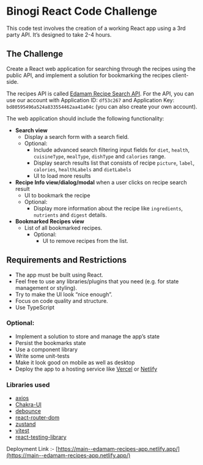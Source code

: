 # Binogi React Code Challenge

This code test involves the creation of a working React app using a 3rd party API. It’s designed to take 2-4 hours.

## The Challenge

Create a React web application for searching through the recipes using the public API, and implement a solution for bookmarking the recipes client-side.

The recipes API is called [Edamam Recipe Search API](https://dejnrveloper.edamam.com/edamam-docs-recipe-api). For the API, you can use our account with Application ID: `df53c267` and Application Key: `bd80595496a524a833554462aa41a04c` (you can also create your own account).

The web application should include the following functionality:

- **Search view**
  - Display a search form with a search field.
  - Optional:
    - Include advanced search filtering input fields for `diet`, `health`, `cuisineType`, `mealType`, `dishType` and `calories` range.
    - Display search results list that consists of recipe `picture`, `label`, `calories`, `healthLabels` and `dietLabels`
    - UI to load more results
- **Recipe Info view/dialog/modal** when a user clicks on recipe search result
  - UI to bookmark the recipe
  - Optional:
    - Display more information about the recipe like `ingredients`, `nutrients` and `digest` details.
- **Bookmarked Recipes view**
  - List of all bookmarked recipes.
    - Optional:
      - UI to remove recipes from the list.

## Requirements and Restrictions

- The app must be built using React.
- Feel free to use any libraries/plugins that you need (e.g. for state management or styling).
- Try to make the UI look “nice enough”.
- Focus on code quality and structure.
- Use TypeScript

### Optional:

- Implement a solution to store and manage the app’s state
- Persist the bookmarks state
- Use a component library
- Write some unit-tests
- Make it look good on mobile as well as desktop
- Deploy the app to a hosting service like [Vercel](https://vercel.com/) or [Netlify](https://www.netlify.com/)

### Libraries used

- [axios](https://github.com/axios/axios)
- [Chakra-UI](https://chakra-ui.com/)
- [debounce](https://github.com/lodash/lodash)
- [react-router-dom](https://reactrouter.com/en/main)
- [zustand](https://zustand-demo.pmnd.rs/)
- [vitest](https://vitest.dev/)
- [react-testing-library](https://testing-library.com/docs/react-testing-library/intro/)

Deployment Link :- [https://main--edamam-recipes-app.netlify.app/](https://main--edamam-recipes-app.netlify.app/)
